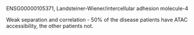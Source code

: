 ENSG00000105371, Landsteiner-Wiener/intercellular adhesion molecule-4

Weak separation and correlation - 50% of the disease patients have ATAC accessibility, the other patients not.


